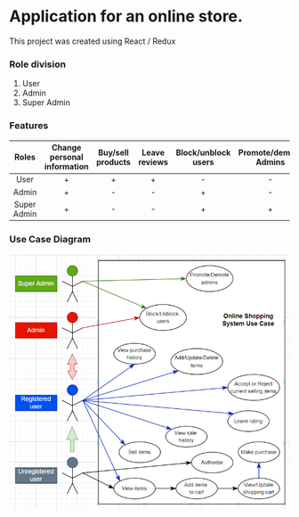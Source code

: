 # Application for an online store.

This project was created using React / Redux

### Role division
1. User
2. Admin
3. Super Admin

### Features

|    Roles    | Change personal information | Buy/sell products | Leave reviews | Block/unblock users | Promote/demote Admins |
|:-----------:|:---------------------------:|:-----------------:|:-------------:|:-------------------:|:---------------------:|
|    User     |              +              |         +         |       +       |          -          |           -           |
|    Admin    |              +              |         -         |       -       |          +          |           -           |
| Super Admin |              +              |         -         |       -       |          +          |           +           |

### Use Case Diagram
![Alt text](src/assets/diagram/use-case-diagram.png?raw=true "Title")
